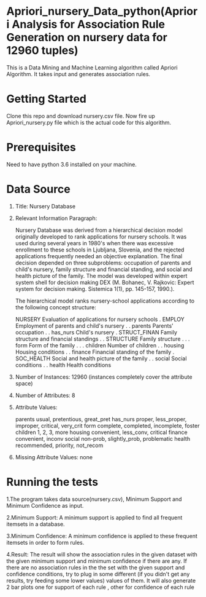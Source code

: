 # Apriori_nursery_Data_python(Apriori Analysis for Association Rule Generation on nursery data for 12960 tuples)

This is a Data Mining and Machine Learning algorithm called Apriori Algorithm. It takes input and generates association rules.

# Getting Started
Clone this repo and download nursery.csv file.
Now fire up Apriori_nursery.py file which is the actual code for this algorithm.

# Prerequisites
Need to have python 3.6 installed on your machine.

# Data Source
1. Title: Nursery Database

2. Relevant Information Paragraph:

   Nursery Database was derived from a hierarchical decision model
   originally developed to rank applications for nursery schools. It
   was used during several years in 1980's when there was excessive
   enrollment to these schools in Ljubljana, Slovenia, and the
   rejected applications frequently needed an objective
   explanation. The final decision depended on three subproblems:
   occupation of parents and child's nursery, family structure and
   financial standing, and social and health picture of the family.
   The model was developed within expert system shell for decision
   making DEX (M. Bohanec, V. Rajkovic: Expert system for decision
   making. Sistemica 1(1), pp. 145-157, 1990.).

   The hierarchical model ranks nursery-school applications according
   to the following concept structure:

   NURSERY                         Evaluation of applications for nursery schools
   . EMPLOY           Employment of parents and child's nursery
   . . parents        Parents' occupation
   . . has_nurs       Child's nursery
   . STRUCT_FINAN     Family structure and financial standings
   . . STRUCTURE      Family structure
   . . . form         Form of the family
   . . . children     Number of children
   . . housing        Housing conditions
   . . finance        Financial standing of the family
   . SOC_HEALTH       Social and health picture of the family
   . . social         Social conditions
   . . health         Health conditions

3. Number of Instances: 12960
   (instances completely cover the attribute space)

4. Number of Attributes: 8

5. Attribute Values:

   parents        usual, pretentious, great_pret
   has_nurs       proper, less_proper, improper, critical, very_crit
   form           complete, completed, incomplete, foster
   children       1, 2, 3, more
   housing        convenient, less_conv, critical
   finance        convenient, inconv
   social         non-prob, slightly_prob, problematic
   health         recommended, priority, not_recom

6. Missing Attribute Values: none


# Running the tests

1.The program takes data source(nursery.csv), Minimum Support and Minimum Confidence as input.

2.Minimum Support: A minimum support is applied to find all frequent itemsets in a database.

3.Minimum Confidence: A minimum confidence is applied to these frequent itemsets in order to form rules.

4.Result: The result will show the association rules in the given dataset with the given minimum support and minimum confidence if there are any. If there are no association rules in the the set with the given support and confidence conditions, try to plug in some different (if you didn't get any results, try feeding some lower values) values of them.
It will also generate 2 bar plots one for support of each rule , other for confidence of each rule


